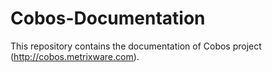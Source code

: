 Cobos-Documentation
===================

This repository contains the documentation of Cobos project (http://cobos.metrixware.com).

